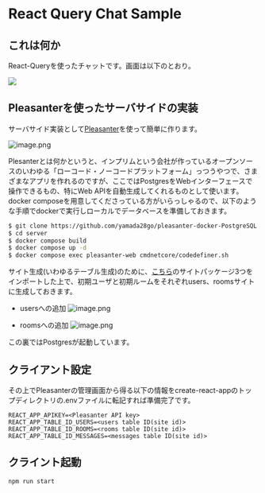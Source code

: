 # React Query Chat Sample

## これは何か

React-Queryを使ったチャットです。画面は以下のとおり。

<img src="https://camo.qiitausercontent.com/ec77b7d4c9cc16cc7384a2187e296fbff9987c46/68747470733a2f2f71696974612d696d6167652d73746f72652e73332e61702d6e6f727468656173742d312e616d617a6f6e6177732e636f6d2f302f393937392f61303932626638642d373366622d316363352d363033642d6661623236393435653965332e706e67"/>

## Pleasanterを使ったサーバサイドの実装

サーバサイド実装として[Pleasanter](https://github.com/Implem/Implem.Pleasanter)を使って簡単に作ります。

![image.png](https://qiita-image-store.s3.ap-northeast-1.amazonaws.com/0/9979/69d5250c-750d-9ba9-cbca-527db951c0fc.png)

Plesanterとは何かというと、インプリムという会社が作っているオープンソースのいわゆる「ローコード・ノーコードプラットフォーム」っつうやつで、さまざまなアプリを作れるのですが、ここではPostgresをWebインターフェースで操作できるもの、特にWeb APIを自動生成してくれるものとして使います。
docker composeを用意してくださっている方がいらっしゃるので、以下のような手順でdockerで実行しローカルでデータベースを準備しておきます。

```bash
$ git clone https://github.com/yamada28go/pleasanter-docker-PostgreSQL server
$ cd server
$ docker compose build
$ docker compose up -d 
$ docker compose exec pleasanter-web cmdnetcore/codedefiner.sh
```

サイト生成(いわゆるテーブル生成)のために、[こちら](https://github.com/uehaj/react-query-chat/tree/master/schema)のサイトパッケージ3つをインポートした上で、初期ユーザと初期ルームをそれぞれusers、roomsサイトに生成しておきます。

- usersへの追加 ![image.png](https://qiita-image-store.s3.ap-northeast-1.amazonaws.com/0/9979/32eb8907-0788-39aa-5fa1-659c267ed321.png)

- roomsへの追加 ![image.png](https://qiita-image-store.s3.ap-northeast-1.amazonaws.com/0/9979/fa72d2da-f2c7-0258-ae77-ebb24137a23f.png)

この裏ではPostgresが起動しています。

## クライアント設定

その上でPleasanterの管理画面から得る以下の情報をcreate-react-appのトップディレクトリの.envファイルに転記すれば準備完了です。

```env
REACT_APP_APIKEY=<Pleasanter API key>
REACT_APP_TABLE_ID_USERS=<users table ID(site id)>
REACT_APP_TABLE_ID_ROOMS=<rooms table ID(site id)>
REACT_APP_TABLE_ID_MESSAGES=<messages table ID(site id)>
```

## クライント起動

```
npm run start
```

